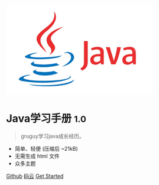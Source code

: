 ![logo](_media/icon.jpg)

# Java学习手册 <small>1.0</small>

> gruguy学习java成长经历。

- 简单、轻便 (压缩后 ~21kB)
- 无需生成 html 文件
- 众多主题

[Github](https://github.com/gruguy/Java_learn)
[码云](https://gitee.com/gruguy/Java_learn)
[Get Started](#面向对象基础)
